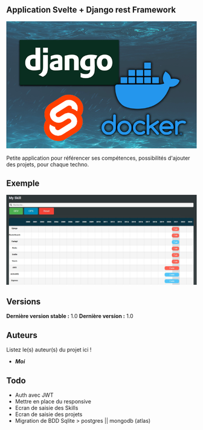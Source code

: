 ## Application Svelte + Django rest Framework



![dockerize-django-svelte-app.png](./img/dockerize-django-svelte-app.png)


Petite application pour référencer ses compétences, possibilités d'ajouter des projets, pour chaque techno.

## Exemple

![2021-10-31 16_09_37-Svelte app.jpg](./img/2021-10-31_16_09_37-Svelte_app.jpg)


## Versions


**Dernière version stable :** 1.0
**Dernière version :** 1.0


## Auteurs
Listez le(s) auteur(s) du projet ici !
* _**Moi**_

## Todo 

* Auth avec JWT
* Mettre en place du responsive
* Ecran de saisie des Skills
* Ecran de saisie des projets
* Migration de BDD Sqlite > postgres || mongodb (atlas)
